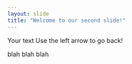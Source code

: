 ```yaml
---
layout: slide
title: "Welcome to our second slide!"
---
```

Your text
Use the left arrow to go back!

blah blah blah
